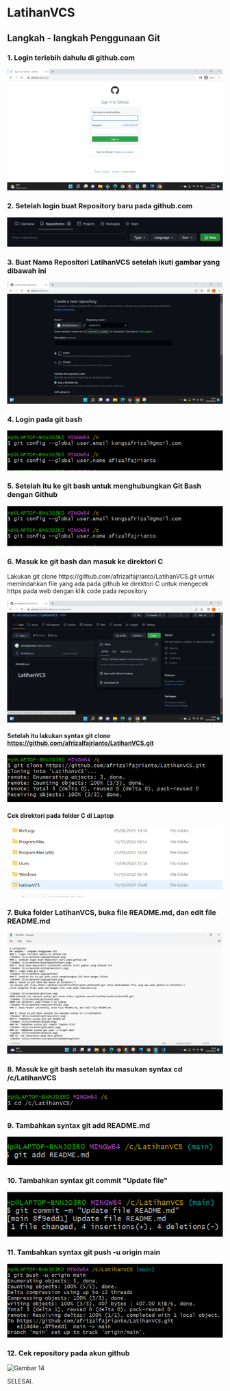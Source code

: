 # LatihanVCS
## Langkah - langkah Penggunaan Git
### 1. Login terlebih dahulu di github.com
![Gambar 1](screenshot/logingithubweb.png)
### 2. Setelah login buat Repository baru pada github.com
![Gambar 2](screenshot/buatrepositoribaru.png)
### 3. Buat Nama Repositori LatihanVCS setelah ikuti gambar yang dibawah ini
![Gambar 3](screenshot/setingrepositori.png)
### 4. Login pada git bash
![Gambar 4](screenshot/logingithub2.png)
### 5. Setelah itu ke git bash untuk menghubungkan Git Bash dengan Github
![Gambar 5](screenshot/logingithub2.png)
### 6. Masuk ke git bash dan masuk ke direktori C
<p>Lakukan git clone https://github.com/afrizalfajrianto/LatihanVCS.git untuk memindahkan file yang ada pada github ke direktori C
untuk mengecek https pada web dengan klik code pada repository<p>

![Gambar 6](screenshot/gitclone.png)
#### Setelah itu lakukan syntax git clone https://github.com/afrizalfajrianto/LatihanVCS.git
![Gambar 7](screenshot/gitclone2.png)
#### Cek direktori pada folder C di Laptop
![Gambar 8](screenshot/repositorifolder.png)
### 7. Buka folder LatihanVCS, buka file README.md, dan edit file README.md 
![Gambar 9](screenshot/README.png)
### 8. Masuk ke git bash setelah itu masukan syntax cd /c/LatihanVCS
![Gambar 10](screenshot/gitrepositori.png)
### 9. Tambahkan syntax git add README.md
![Gambar 11](screenshot/gitadd.png)
### 10. Tambahkan syntax git commit "Update file"
![Gambar 12](screenshot/gitcommit.png)
### 11. Tambahkan syntax git push -u origin main
![gambar 13](screenshot/gitpush.png)
### 12. Cek repository pada akun github
![Gambar 14](screenshot/cekrepositoripadaakungithub)

<p>SELESAI.<p>


